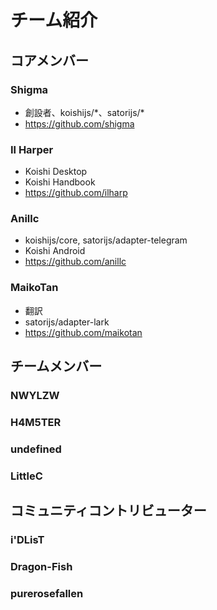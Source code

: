 # チーム紹介

## コアメンバー

### Shigma

- 創設者、koishijs/\*、satorijs/\*
- https://github.com/shigma

### Il Harper

- Koishi Desktop
- Koishi Handbook
- https://github.com/ilharp

### Anillc

- koishijs/core, satorijs/adapter-telegram
- Koishi Android
- https://github.com/anillc

### MaikoTan

- 翻訳
- satorijs/adapter-lark
- https://github.com/maikotan

## チームメンバー

### NWYLZW

### H4M5TER

### undefined

### LittleC

## コミュニティコントリビューター

### i'DLisT

### Dragon-Fish

### purerosefallen

